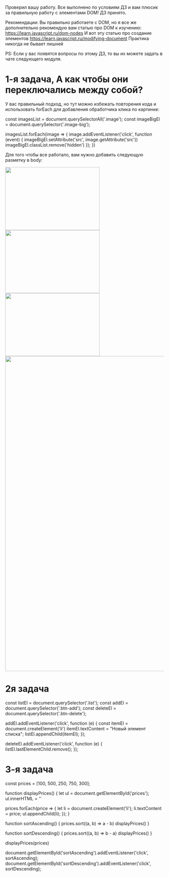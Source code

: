 Проверил вашу работу. Все выполнено по условиям ДЗ и вам плюсик за правильную работу с элементами DOM!
ДЗ принято.

Рекомендации:
Вы правильно работаете с DOM, но я все же дополнительно рекомендую вам статью про DOM к изучению:
https://learn.javascript.ru/dom-nodes
И вот эту статью про создание элементов
https://learn.javascript.ru/modifying-document
Практика никогда не бывает лишней   

PS: Если у вас появятся вопросы по этому ДЗ, то вы их можете задать в чате следующего модуля.

# 1-я задача, А как чтобы они переключались между собой?
У вас правильный подход, но тут можно избежать повторения кода и использовать forEach для добавления обработчика клика по картинке:

const imagesList = document.querySelectorAll('.image');
const imageBigEl = document.querySelector('.image-big');

imagesList.forEach(image => {
    image.addEventListener('click', function (event) {
        imageBigEl.setAttribute('src', image.getAttribute('src'))
        imageBigEl.classList.remove('hidden')
    });
})


Для того чтобы все работало, вам нужно добавить следующую разметку в body:

<body>
  <div class="images">
    <img class="image" src="/01/1.jpg" width="300" height="200">
    <img class="image" src="/01/2.jpg" width="300" height="200">
    <img class="image" src="/01/3.jpg" width="300" height="200">
  </div>
  <img class="image-big hidden" src="" width="1488" height="1000">
</body>

# 2я задача
const listEl = document.querySelector('.list');
const addEl = document.querySelector('.btn-add');
const deleteEl = document.querySelector('.btn-delete');

addEl.addEventListener('click', function (e) {
    const itemEl = document.createElement('li')
    itemEl.textContent = "Новый элемент списка";
    listEl.appendChild(itemEl);
});

deleteEl.addEventListener('click', function (e) {
    listEl.lastElementChild.remove();
});

# 3-я задача

const prices = [100, 500, 250, 750, 300];

function displayPrices() {
  let ul = document.getElementById('prices');
  ul.innerHTML = ''

  prices.forEach(price => {
    let li = document.createElement('li');
    li.textContent = price;
    ul.appendChild(li);
  });
}

function sortAscending() {
  prices.sort((a, b) => a - b)
  displayPrices()
}

function sortDescending() {
  prices.sort((a, b) => b - a)
  displayPrices()
}

displayPrices(prices)

document.getElementById('sortAscending').addEventListener('click', sortAscending);
document.getElementById('sortDescending').addEventListener('click', sortDescending);
